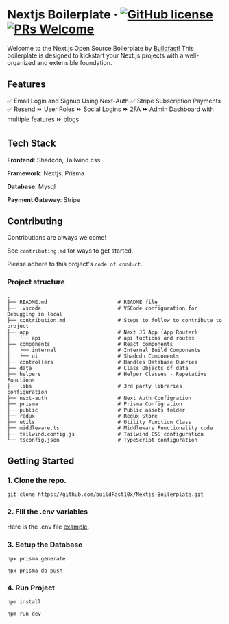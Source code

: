 
# Nextjs Boilerplate &middot; [![GitHub license](https://img.shields.io/badge/license-MIT-blue.svg)](https://github.com/buildFast10x/Nextjs-Boilerplate/blob/main/LICENSE) [![PRs Welcome](https://img.shields.io/badge/PRs-welcome-brightgreen.svg)](https://github.com/buildFast10x/Nextjs-Boilerplate/blob/main/contribution.md)

Welcome to the Next.js Open Source Boilerplate by [Buildfast](https://buildfast.co.in/)! This boilerplate is designed to kickstart your Next.js projects with a well-organized and extensible foundation.


## Features

 ✅ Email Login and Signup Using Next-Auth
 ✅ Stripe Subscription Payments
 ✅ Resend 
 ⏩ User Roles
 ⏩ Social Logins
 ⏩ 2FA
 ⏩ Admin Dashboard with multiple features
 ⏩ blogs


## Tech Stack

**Frontend**: Shadcdn, Tailwind css

**Framework**: Nextjs, Prisma

**Database**: Mysql

**Payment Gateway**: Stripe



## Contributing

Contributions are always welcome!

See `contributing.md` for ways to get started.

Please adhere to this project's `code of conduct`.

### Project structure

```shell
.
├── README.md                       # README file
├── .vscode                         # VSCode configuration for Debugging in local
├── contribution.md                 # Steps to follow to contribute to project
├── app                             # Next JS App (App Router)
│   └── api                         # api fuctions and routes
├── components                      # React components
│   └── internal                    # Internal Build Components
│   └── ui                          # Shadcdn Components
├── controllers                     # Handles Database Queries
├── data                            # Class Objects of data
├── helpers                         # Helper Classes - Repetative Functions
├── libs                            # 3rd party libraries configuration
├── next-auth                       # Next Auth Configration
├── prisma                          # Prisma Configration
├── public                          # Public assets folder
├── redux                           # Redux Store
├── utils                           # Utility Function Class
├── middleware.ts                   # Middleware Functionality code
├── tailwind.config.js              # Tailwind CSS configuration
└── tsconfig.json                   # TypeScript configuration
```


## Getting Started

### 1. Clone the repo.

```shell
git clone https://github.com/buildFast10x/Nextjs-Boilerplate.git
```

### 2. Fill the .env variables

Here is the .env file  [example](https://github.com/buildFast10x/Nextjs-Boilerplate/blob/main/.env.example).


### 3. Setup the Database

```shell
npx prisma generate
```
```shell
npx prisma db push
```

### 4. Run Project

```shell
npm install
```
```shell
npm run dev
```